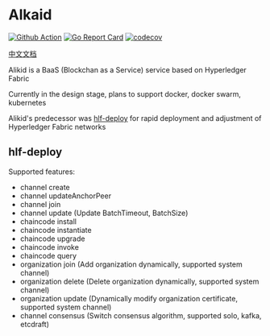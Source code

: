 # Alkaid

[![Github Action](https://github.com/yakumioto/alkaid/workflows/alkaid/badge.svg)](https://github.com/yakumioto/alkaid/actions)
[![Go Report Card](https://goreportcard.com/badge/github.com/yakumioto/alkaid)](https://goreportcard.com/report/github.com/yakumioto/alkaid)
[![codecov](https://codecov.io/gh/yakumioto/alkaid/branch/master/graph/badge.svg)](https://codecov.io/gh/yakumioto/alkaid)

[中文文档](README-zh.md)

Alikid is a BaaS (Blockchan as a Service) service based on Hyperledger Fabric

Currently in the design stage, plans to support docker, docker swarm, kubernetes

Alikid's predecessor was [hlf-deploy](https://github.com/yakumioto/alkaid/tree/v0.2.0) for rapid deployment and adjustment of Hyperledger Fabric networks

## hlf-deploy

Supported features:

- channel create
- channel updateAnchorPeer
- channel join
- channel update (Update BatchTimeout, BatchSize)
- chaincode install
- chaincode instantiate
- chaincode upgrade
- chaincode invoke
- chaincode query
- organization join (Add organization dynamically, supported system channel)
- organization delete (Delete organization dynamically, supported system channel)
- organization update (Dynamically modify organization certificate, supported system channel)
- channel consensus (Switch consensus algorithm, supported solo, kafka, etcdraft)